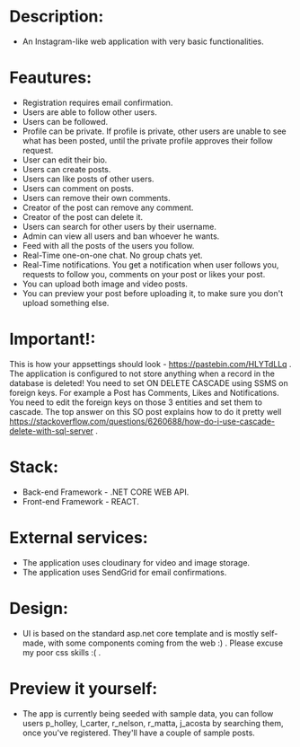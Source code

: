 # Description:
- An Instagram-like web application with very basic functionalities.
# Feautures:
- Registration requires email confirmation.
- Users are able to follow other users.
- Users can be followed.
- Profile can be private. If profile is private, other users are unable to see what has been posted, until the private profile approves their follow request.
- User can edit their bio.
- Users can create posts.
- Users can like posts of other users.
- Users can comment on posts.
- Users can remove their own comments.
- Creator of the post can remove any comment.
- Creator of the post can delete it.
- Users can search for other users by their username.
- Admin can view all users and ban whoever he wants.
- Feed with all the posts of the users you follow.
- Real-Time one-on-one chat. No group chats yet.
- Real-Time notifications. You get a notification when user follows you, requests to follow you, comments on your post or likes your post.
- You can upload both image and video posts.
- You can preview your post before uploading it, to make sure you don't upload something else.
# Important!:
This is how your appsettings should look - https://pastebin.com/HLYTdLLq .
The application is configured to not store anything when a record in the database is deleted! You need to set ON DELETE CASCADE using SSMS on foreign keys. For example a Post has Comments, Likes and Notifications. You need to edit the foreign keys on those 3 entities and set them to cascade. The top answer on this SO post explains how to do it pretty well https://stackoverflow.com/questions/6260688/how-do-i-use-cascade-delete-with-sql-server .
# Stack:
- Back-end Framework - .NET CORE WEB API.
- Front-end Framework - REACT.
# External services:
- The application uses cloudinary for video and image storage.
- The application uses SendGrid for email confirmations.
# Design:
- UI is based on the standard asp.net core template and is mostly self-made, with some components coming from the web :) . Please excuse my poor css skills :( .
# Preview it yourself:
- The app is currently being seeded with sample data, you can follow users p_holley, l_carter, r_nelson, r_matta, j_acosta by searching them, once you've registered. They'll have a couple of sample posts.
